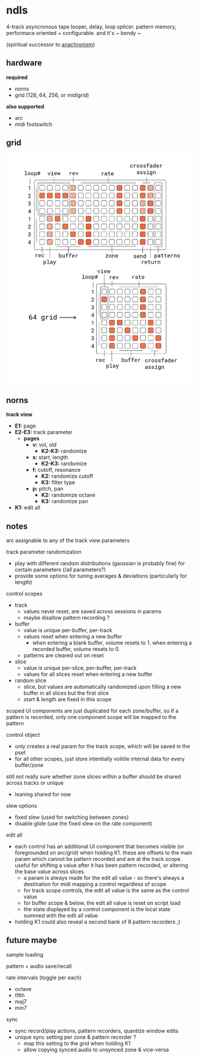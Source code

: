 # ndls

4-track asyncronous tape looper, delay, loop splicer. pattern memory, performace oriented + configurable. and it's ~ bendy ~

(spiritual successor to [anachronism](https://github.com/andr-ew/prosody#anachronsim))

## hardware

**required**
- norns
- grid (128, 64, 256, or midigrid)

**also supported**
- arc
- midi footswitch

## grid

![documentation image](doc/ndls.png)

## norns

**track view**
- **E1:** page
- **E2-E3:** track parameter
  - **pages**
    - **v:** vol, old
      - **K2-K3:** randomize
    - **s:** start, length
      - **K2-K3:** randomize 
    - **f:** cutoff, resonance
      - **K2:** randomize cutoff
      - **K3:** filter type
    - **p:** pitch, pan
      - **K2:** randomize octave
      - **K3:** randomize pan
- **K1:** edit all

## notes

arc assignable to any of the track view parameters

track parameter randomization
  - play with different random distributions (gaussian is probably fine) for certain parameters (/all parameters?)
  - provide some options for tuning averages & deviations (particularly for length)

control scopes
- track
  - values never reset, are saved across sessions in params
  - maybe disallow pattern recording ?
- buffer
  - value is unique per-buffer, per-track 
  - values reset when entering a new buffer 
    - when entering a blank buffer, volume resets to 1. when entering a recorded buffer, volume resets to 0.
  - patterns are cleared out on reset
- slice
  - value is unique per-slice, per-buffer, per-track
  - values for all slices reset when entering a new buffer
- random slice
  - slice, but values are automatically randomized upon filling a new buffer in all slices but the first slice
  - start & length are fixed in this scope

scoped UI components are just duplicated for each zone/buffer, so if a pattern is recorded, only one component scope will be mapped to the pattern

control object
- only creates a real param for the track scope, which will be saved in the pset
- for all other scopes, just store intentially volitile internal data for every buffer/zone

still not really sure whether zone slices within a buffer should be shared across tracks or unique
- leaning shared for now

slew options
- fixed slew (used for switching between zones)
- disable glide (use the fixed slew on the rate component)

edit all
- each control has an additional UI component that becomes visible (or foregrounded on arc/grid) when holding K1. these are offsets to the main param which cannot be pattern recorded and are at the track scope. useful for shifting a value after it has been pattern recorded, or altering the base value across slices.
  - a param is always made for the edit all value - so there's always a destination for midi mapping a control regardless of scope
  - for track scope controls, the edit all value is the same as the control value
  - for buffer scope & below, the edit all value is reset on script load
  - the state displayed by a control component is the local state summed with the edit all value
- holding K1 could also reveal a second bank of 8 pattern recorders  ;)

## future maybe

sample loading

pattern + audio save/recall

rate intervals (toggle per each)
- octave
- fifth
- maj7
- min7

sync
- sync record/play actions, pattern recorders, quantize window edits
- unique sync setting per zone & pattern recorder ? 
  - map this setting to the grid when holding K1
  - allow copying synced audio to unsynced zone & vice-versa
